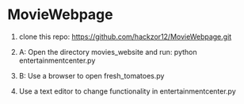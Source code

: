 # MovieWebpage

1. clone this repo: https://github.com/hackzor12/MovieWebpage.git

2. A: Open the directory movies_website and run: python entertainmentcenter.py

2. B: Use a browser to open fresh_tomatoes.py

3. Use a text editor to change functionality in entertainmentcenter.py

